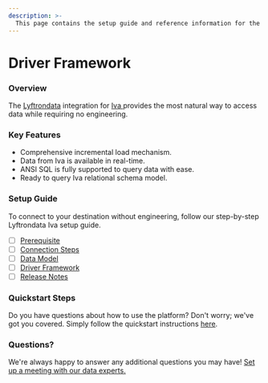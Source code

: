 ```yaml
---
description: >-
  This page contains the setup guide and reference information for the Iva source connector.
---
```


# Driver Framework

### Overview

The [Lyftrondata](https://www.lyftrondata.com/) integration for [Iva](https://www.lyftrondata.com/integration/iva/)[ ](https://www.lyftrondata.com/integration/iva/)provides the most natural way to access data while requiring no engineering.

### Key Features

* Comprehensive incremental load mechanism.
* Data from Iva is available in real-time.&#x20;
* ANSI SQL is fully supported to query data with ease.
* Ready to query Iva relational schema model.

### Setup Guide

To connect to your destination without engineering, follow our step-by-step Lyftrondata Iva setup guide.

* [ ] [Prerequisite](../../finance-analytics/iva/prerequisite.md)
* [ ] [Connection Steps](../../finance-analytics/iva/connection-steps.md)
* [ ] [Data Model](../../finance-analytics/iva/data-model/)
* [ ] [Driver Framework](../../finance-analytics/iva/driver-framework/)
* [ ] [Release Notes](../../finance-analytics/iva/release-notes.md)

### Quickstart Steps

Do you have questions about how to use the platform? Don't worry; we've got you covered. Simply follow the quickstart instructions [here](../../../quickstart-steps.md).

### Questions? <a href="#questions" id="questions"></a>

We're always happy to answer any additional questions you may have! [Set up a meeting with our data experts.](https://www.lyftrondata.com/book-a-meeting/)


